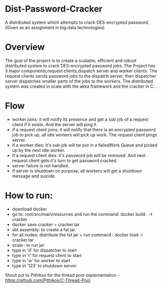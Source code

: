 # Dist-Password-Cracker
A distributed system which attempts to crack DES-encrypted password. (Given as an assignment in big data technologies)

# Overview
The goal of the project is to create a scalable, efficient and robust distributed system to crack DES-encrypted password jobs. The Project has 3 major components;request clients,dispatch server and worker clients. The request clients sends password jobs to the dispatch server, then dispatcher server dispatches smaller parts of the jobs to the workers. The distributed system was created in scala with the akka framework and the cracker in C. . 

# Flow
- worker joins: it will notify its presence and get a sub job of a request client if it exists. And the server will ping it.
- if a request client joins: it will notify that there is an encrypted password job to pick up, all idle workers will pick up work. The request client pings server.
- if a worker dies: it's sub job will be put in a failedWork Queue and picked up by the next idle worker.
- if a request client dies: it's password job will be 	removed. And next request client gets it's turn to get password cracked.
- server failure is not handled.
- if server is shutdown on purpose, all workers will get a shutdown message and suicide.

# How to run:
  - download docker
  - go to: root/src/main/resources and run the command: docker build . -t cracker
  - docker save cracker > cracker.tar
  - sbt assembly: to create a fat jar.
  - for all nodes: distribute the fat jar + run command : docker load -i cracker.tar
  - scala <name of jar>: to run jar
  - type in 'd' for dispatcher to start
  - type in 'r' for request client to start
  - type in 'w' for worker to start
  - type in '123' to shutdown server.
  
 

Shout out to Pithikos for the thread pool implementation
    - https://github.com/Pithikos/C-Thread-Pool
 











